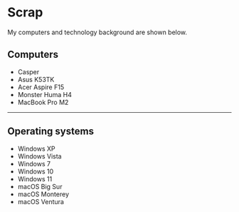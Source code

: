 # Scrap


My computers and technology background are shown below.

## Computers

- Casper
- Asus K53TK
- Acer Aspire F15
- Monster Huma H4
- MacBook Pro M2

---

## Operating systems

- Windows XP
- Windows Vista
- Windows 7
- Windows 10
- Windows 11
- macOS Big Sur
- macOS Monterey
- macOS Ventura

